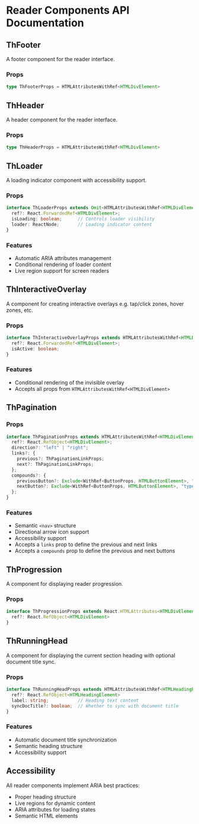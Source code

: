 # Reader Components API Documentation

## ThFooter

A footer component for the reader interface.

### Props

```typescript
type ThFooterProps = HTMLAttributesWithRef<HTMLDivElement>
```

## ThHeader

A header component for the reader interface.

### Props

```typescript
type ThHeaderProps = HTMLAttributesWithRef<HTMLDivElement>
```

## ThLoader

A loading indicator component with accessibility support.

### Props

```typescript
interface ThLoaderProps extends Omit<HTMLAttributesWithRef<HTMLDivElement>, "aria-busy" | "aria-live"> {
  ref?: React.ForwardedRef<HTMLDivElement>;
  isLoading: boolean;      // Controls loader visibility
  loader: ReactNode;       // Loading indicator content
}
```

### Features

- Automatic ARIA attributes management
- Conditional rendering of loader content
- Live region support for screen readers

## ThInteractiveOverlay

A component for creating interactive overlays e.g. tap/click zones, hover zones, etc.

### Props

```typescript
interface ThInteractiveOverlayProps extends HTMLAttributesWithRef<HTMLDivElement> {
  ref?: React.ForwardedRef<HTMLDivElement>;
  isActive: boolean;
}
```

### Features

- Conditional rendering of the invisible overlay
- Accepts all props from `HTMLAttributesWithRef<HTMLDivElement>`

## ThPagination

### Props

```typescript
interface ThPaginationProps extends HTMLAttributesWithRef<HTMLDivElement> {
  ref?: React.RefObject<HTMLDivElement>;
  direction?: "left" | "right";
  links?: {
    previous?: ThPaginationLinkProps;
    next?: ThPaginationLinkProps;
  };
  compounds?: {
    previousButton?: Exclude<WithRef<ButtonProps, HTMLButtonElement>, "type"> | React.ReactElement<typeof Button>;
    nextButton?: Exclude<WithRef<ButtonProps, HTMLButtonElement>, "type"> | React.ReactElement<typeof Button>;
  };
}
```

### Features

- Semantic `<nav>` structure
- Directional arrow icon support
- Accessibility support
- Accepts a `links` prop to define the previous and next links
- Accepts a `compounds` prop to define the previous and next buttons

## ThProgression

A component for displaying reader progression.

### Props

```typescript
interface ThProgressionProps extends React.HTMLAttributes<HTMLDivElement> {
  ref?: React.RefObject<HTMLDivElement>
}
```

## ThRunningHead

A component for displaying the current section heading with optional document title sync.

### Props

```typescript
interface ThRunningHeadProps extends HTMLAttributesWithRef<HTMLHeadingElement> {
  ref?: React.RefObject<HTMLHeadingElement>
  label: string;           // Heading text content
  syncDocTitle?: boolean;  // Whether to sync with document title
}
```

### Features

- Automatic document title synchronization
- Semantic heading structure
- Accessibility support

## Accessibility

All reader components implement ARIA best practices:

- Proper heading structure
- Live regions for dynamic content
- ARIA attributes for loading states
- Semantic HTML elements